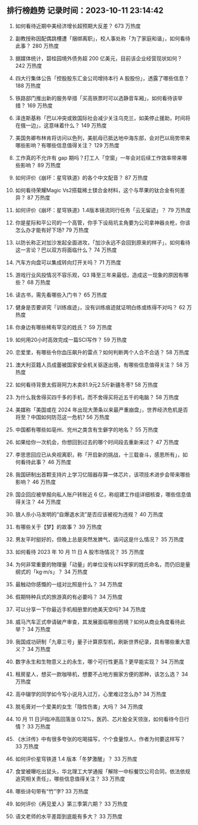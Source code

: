 
## 排行榜趋势 记录时间：2023-10-11 23:14:42
  
  1. 如何看待近期中美经济增长超预期大反差？ 673 万热度
    
  2. 副教授称因配偶跳槽遭「捆绑离职」，校人事处称「为了家庭和谐」，如何看待此事？ 280 万热度
    
  3. 据媒体统计，碧桂园境外债务超 200 亿美元，目前该企业经营现状如何？ 242 万热度
    
  4. 四大行集体公告「控股股东汇金公司增持本行 A 股股份」，透露了哪些信息？ 188 万热度
    
  5. 铁路部门推出新的服务举措「买高铁票时可以选静音车厢」，如何看待该举措？ 169 万热度
    
  6. 泽连斯基称「巴以冲突或致国际社会减少关注乌克兰，如美停止援助，时间将在俄一边」，这意味着什么？ 149 万热度
    
  7. 美国务卿布林肯将访问以色列，美航母已抵达地中海东部，会对巴以局势带来哪些影响？有哪些信息值得关注？ 129 万热度
    
  8. 工作真的不允许有 gap 期吗？打工人「空窗」一年会对后续工作效率带来哪些影响？ 89 万热度
    
  9. 如何评价《崩坏：星穹铁道》的各个中文配音？ 87 万热度
    
  10. 如何看待荣耀Magic Vs2搭载稀土镁合金材料，这个与苹果的钛合金有何差异？ 87 万热度
    
  11. 如何评价《崩坏：星穹铁道》1.4版本镜流同行任务「云无留迹」？ 79 万热度
    
  12. 你是星际和平公司的一个高管，你手下设局坑主角要为公司拿神器炎枪，你该怎么办才能有好下场? 79 万热度
    
  13. 以防长称正对加沙发起全面进攻，「加沙永远不会回到原来的样子」，如何看待这一言论？巴以双方将面临什么？ 74 万热度
    
  14. 汽车方向盘可以集成转向灯开关吗？ 71 万热度
    
  15. 游戏行业风投情况不容乐观，Q3 降至三年来最低，造成这一现象的原因有哪些？ 68 万热度
    
  16. 读古书，需先看哪些入门书？ 65 万热度
    
  17. 健身是否要讲究「训练痕迹」，没有训练痕迹就证明白练或练得不对吗？ 62 万热度
    
  18. 你身边有哪些稀有罕见的姓氏？ 59 万热度
    
  19. 如何用20小时高效完成一篇SCI写作？ 59 万热度
    
  20. 恋爱里，有哪些令你血压飙升的雷点？如何判断两个人合不合适？ 58 万热度
    
  21. 澳大利亚籍人员成蕾被国家安全机关驱逐出境，有哪些信息值得关注？ 58 万热度
    
  22. 如何看待背景太假哥阿力木卖81.9元2.5斤新疆冬枣? 58 万热度
    
  23. 为什么我舍得买四千多的手机，而不舍得买将近五千的电脑？ 58 万热度
    
  24. 美媒称「美国或在 2024 年出现大萧条以来最严重崩盘」，世界经济危机是否将至？中国如何防范这一危机? 56 万热度
    
  25. 中国都有哪些如亳州、兖州之类含有生僻字的地名？ 55 万热度
    
  26. 如果给你一次机会，你想回到过去的哪个时间段去重新来过？ 47 万热度
    
  27. 李思思回应已从央视离职，称「开启新的挑战，十三载奋斗，感恩所有」，如何看待此事？ 46 万热度
    
  28. 我国研制出首颗支持片上学习忆阻器存算一体芯片，该项技术进步会带来哪些影响？ 46 万热度
    
  29. 国企回应被举报向私人账户转账近 6 亿，称组建工作组详细核查，哪些信息值得关注？ 44 万热度
    
  30. 狼人杀小马发明的“自爆退水流”是否应该被视为违规？ 40 万热度
    
  31. 有哪些关于【梦】的故事？ 39 万热度
    
  32. 男友平时挺好的，但晚上总是突然发脾气，请问这是什么情况？ 35 万热度
    
  33. 如何看待 2023 年 10 月 11 日 A 股市场情况？ 35 万热度
    
  34. 为何非常重要的物理量「动量」的单位没有以科学家的姓氏命名，而仍旧是量纲式的「kg·m/s」？ 34 万热度
    
  35. 最触动你感慨的一组对比照是什么？ 34 万热度
    
  36. 假期特种兵式的旅游真的有必要吗？ 34 万热度
    
  37. 可以分享一下你最近手机相册里的绝美天空吗? 34 万热度
    
  38. 威马汽车正式申请破产审查，其发展面临哪些困境？如何从商业角度看待此举？ 34 万热度
    
  39. 我国成功研制「九章三号」量子计算原型机，刷新世界纪录，具有哪些重大意义？ 34 万热度
    
  40. 数字永生和生物意义上的永生，哪个可行性更高？更早能实现？ 34 万热度
    
  41. 租房星人，想买一款咖啡机，想要不占地方搬家方便的那种，该怎么选？ 34 万热度
    
  42. 高中辍学的同学如今写小说月入过万，心里难过怎么办? 34 万热度
    
  43. 脱毛膏对一个爱美的女生「隐性伤害」大吗？ 34 万热度
    
  44. 10 月 11 日沪指冲高回落涨 0.12%，医药、芯片股全天领涨，如何看待今日行情？ 33 万热度
    
  45. 《水浒传》中有很多夸张的吃喝描写，个个食量惊人，作者为何要这样写？ 33 万热度
    
  46. 如何评价星穹铁道 1.4 版本「冬梦激醒」？ 33 万热度
    
  47. 食堂被曝吃出鼠头，华北理工大学通报「解除一中标餐饮公司合同，依法依规追究相关责任」，哪些信息值得关注？ 33 万热度
    
  48. 哪些诗句带有“竹”字? 33 万热度
    
  49. 如何评价《再见爱人》第三季第六期？ 33 万热度
    
  50. 语文老师的水平差距到底能有多大？ 33 万热度
    